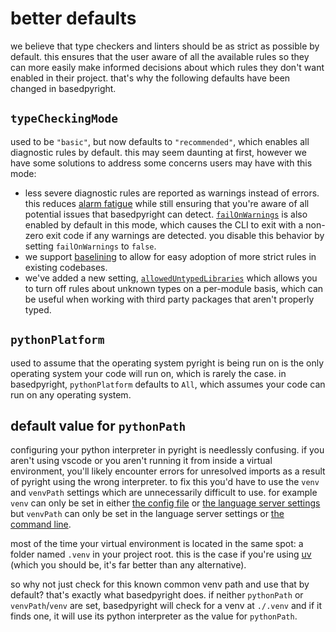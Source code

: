 # better defaults

we believe that type checkers and linters should be as strict as possible by default. this ensures that the user aware of all the available rules so they can more easily make informed decisions about which rules they don't want enabled in their project. that's why the following defaults have been changed in basedpyright.

## `typeCheckingMode`

used to be `"basic"`, but now defaults to `"recommended"`, which enables all diagnostic rules by default. this may seem daunting at first, however we have some solutions to address some concerns users may have with this mode:

-   less severe diagnostic rules are reported as warnings instead of errors. this reduces [alarm fatigue](https://en.wikipedia.org/wiki/Alarm_fatigue) while still ensuring that you're aware of all potential issues that basedpyright can detect. [`failOnWarnings`](../configuration/config-files.md#failOnWarnings) is also enabled by default in this mode, which causes the CLI to exit with a non-zero exit code if any warnings are detected. you disable this behavior by setting `failOnWarnings` to `false`.
-   we support [baselining](./baseline.md) to allow for easy adoption of more strict rules in existing codebases.
-   we've added a new setting, [`allowedUntypedLibraries`](../configuration/config-files.md#allowedUntypedLibraries) which allows you to turn off rules about unknown types on a per-module basis, which can be useful when working with third party packages that aren't properly typed.

## `pythonPlatform`

used to assume that the operating system pyright is being run on is the only operating system your code will run on, which is rarely the case. in basedpyright, `pythonPlatform` defaults to `All`, which assumes your code can run on any operating system.

## default value for `pythonPath`

configuring your python interpreter in pyright is needlessly confusing. if you aren't using vscode or you aren't running it from inside a virtual environment, you'll likely encounter errors for unresolved imports as a result of pyright using the wrong interpreter. to fix this you'd have to use the `venv` and `venvPath` settings which are unnecessarily difficult to use. for example `venv` can only be set in either [the config file](../configuration/config-files.md) or [the language server settings](../configuration/language-server-settings.md) but `venvPath` can only be set in the language server settings or [the command line](../configuration/command-line.md).

most of the time your virtual environment is located in the same spot: a folder named `.venv` in your project root. this is the case if you're using [uv](https://docs.astral.sh/uv/) (which you should be, it's far better than any alternative).

so why not just check for this known common venv path and use that by default? that's exactly what basedpyright does. if neither `pythonPath` or `venvPath`/`venv` are set, basedpyright will check for a venv at `./.venv` and if it finds one, it will use its python interpreter as the value for `pythonPath`.
